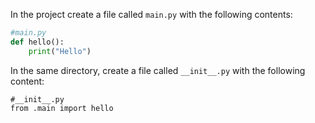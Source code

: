 In the project create a file called `main.py` with the following contents:

```python
#main.py
def hello():
    print("Hello")
```

In the same directory, create a file called `__init__.py` with the following content:
```
#__init__.py
from .main import hello
```
